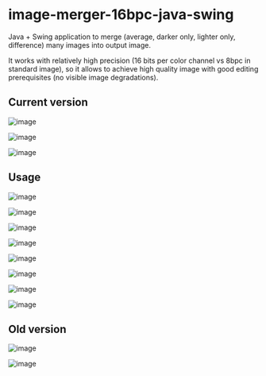 # image-merger-16bpc-java-swing

Java + Swing application to merge (average, darker only, lighter only, difference) many images into output image. 

It works with relatively high precision (16 bits per color channel vs 8bpc in standard image), so it allows to achieve high quality image with good editing prerequisites (no visible image degradations).

## Current version

![image](https://raw.githubusercontent.com/michal2229/image-merger-16bpc-java-swing/master/screens/screen%201.png)

![image](https://raw.githubusercontent.com/michal2229/image-merger-16bpc-java-swing/master/screens/screen%202.png)

![image](https://raw.githubusercontent.com/michal2229/image-merger-16bpc-java-swing/master/screens/01%20nb.png)

## Usage

![image](https://raw.githubusercontent.com/michal2229/image-merger-16bpc-java-swing/master/screens/03%20winwin.png)

![image](https://raw.githubusercontent.com/michal2229/image-merger-16bpc-java-swing/master/screens/04%20fbrowser.png)

![image](https://raw.githubusercontent.com/michal2229/image-merger-16bpc-java-swing/master/screens/05%20liczsrednia.png)

![image](https://raw.githubusercontent.com/michal2229/image-merger-16bpc-java-swing/master/screens/06%20liczenie.png)

![image](https://raw.githubusercontent.com/michal2229/image-merger-16bpc-java-swing/master/screens/07%20porow1.png)

![image](https://raw.githubusercontent.com/michal2229/image-merger-16bpc-java-swing/master/screens/08%20porow2.png)

![image](https://raw.githubusercontent.com/michal2229/image-merger-16bpc-java-swing/master/screens/02%20hist.png)

![image](https://raw.githubusercontent.com/michal2229/image-merger-16bpc-java-swing/master/screens/09%20diff.png)

## Old version

![image](https://raw.githubusercontent.com/michal2229/image-merger-16bpc-java-swing/master/screens/screen%20old%201.png)

![image](https://raw.githubusercontent.com/michal2229/image-merger-16bpc-java-swing/master/screens/screen%20old%202.png)

